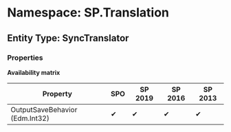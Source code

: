 # Namespace: SP.Translation

## Entity Type: SyncTranslator

### Properties

**Availability matrix**

Property | SPO | SP 2019 | SP 2016 | SP 2013
----------|-----|---------|---------|--------
OutputSaveBehavior (Edm.Int32) | ✔ | ✔ | ✔ | ✔

